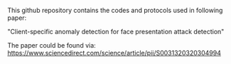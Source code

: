 This github repository contains the codes and protocols used in following paper:

"Client-specific anomaly detection for face presentation attack detection"

The paper could be found via: https://www.sciencedirect.com/science/article/pii/S0031320320304994
